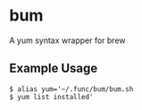 # bum
A yum syntax wrapper for brew

## Example Usage
```
$ alias yum='~/.func/bum/bum.sh
$ yum list installed'
```
